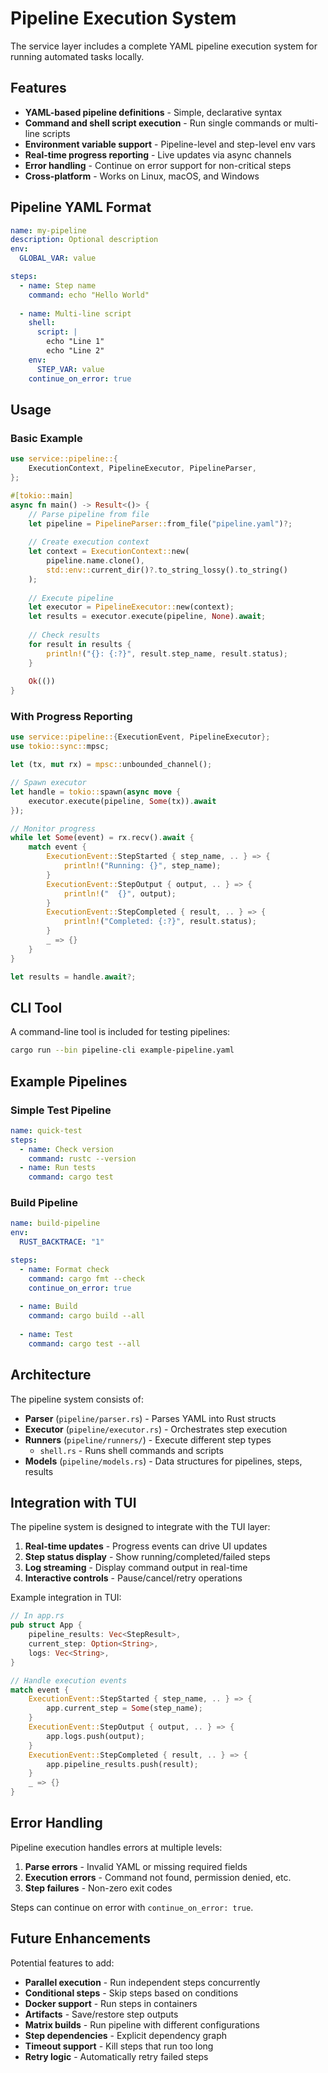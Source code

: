 # Pipeline Execution System

The service layer includes a complete YAML pipeline execution system for running automated tasks locally.

## Features

- **YAML-based pipeline definitions** - Simple, declarative syntax
- **Command and shell script execution** - Run single commands or multi-line scripts
- **Environment variable support** - Pipeline-level and step-level env vars
- **Real-time progress reporting** - Live updates via async channels
- **Error handling** - Continue on error support for non-critical steps
- **Cross-platform** - Works on Linux, macOS, and Windows

## Pipeline YAML Format

```yaml
name: my-pipeline
description: Optional description
env:
  GLOBAL_VAR: value

steps:
  - name: Step name
    command: echo "Hello World"
    
  - name: Multi-line script
    shell:
      script: |
        echo "Line 1"
        echo "Line 2"
    env:
      STEP_VAR: value
    continue_on_error: true
```

## Usage

### Basic Example

```rust
use service::pipeline::{
    ExecutionContext, PipelineExecutor, PipelineParser,
};

#[tokio::main]
async fn main() -> Result<()> {
    // Parse pipeline from file
    let pipeline = PipelineParser::from_file("pipeline.yaml")?;
    
    // Create execution context
    let context = ExecutionContext::new(
        pipeline.name.clone(),
        std::env::current_dir()?.to_string_lossy().to_string()
    );
    
    // Execute pipeline
    let executor = PipelineExecutor::new(context);
    let results = executor.execute(pipeline, None).await;
    
    // Check results
    for result in results {
        println!("{}: {:?}", result.step_name, result.status);
    }
    
    Ok(())
}
```

### With Progress Reporting

```rust
use service::pipeline::{ExecutionEvent, PipelineExecutor};
use tokio::sync::mpsc;

let (tx, mut rx) = mpsc::unbounded_channel();

// Spawn executor
let handle = tokio::spawn(async move {
    executor.execute(pipeline, Some(tx)).await
});

// Monitor progress
while let Some(event) = rx.recv().await {
    match event {
        ExecutionEvent::StepStarted { step_name, .. } => {
            println!("Running: {}", step_name);
        }
        ExecutionEvent::StepOutput { output, .. } => {
            println!("  {}", output);
        }
        ExecutionEvent::StepCompleted { result, .. } => {
            println!("Completed: {:?}", result.status);
        }
        _ => {}
    }
}

let results = handle.await?;
```

## CLI Tool

A command-line tool is included for testing pipelines:

```bash
cargo run --bin pipeline-cli example-pipeline.yaml
```

## Example Pipelines

### Simple Test Pipeline

```yaml
name: quick-test
steps:
  - name: Check version
    command: rustc --version
  - name: Run tests
    command: cargo test
```

### Build Pipeline

```yaml
name: build-pipeline
env:
  RUST_BACKTRACE: "1"

steps:
  - name: Format check
    command: cargo fmt --check
    continue_on_error: true
    
  - name: Build
    command: cargo build --all
    
  - name: Test
    command: cargo test --all
```

## Architecture

The pipeline system consists of:

- **Parser** (`pipeline/parser.rs`) - Parses YAML into Rust structs
- **Executor** (`pipeline/executor.rs`) - Orchestrates step execution
- **Runners** (`pipeline/runners/`) - Execute different step types
  - `shell.rs` - Runs shell commands and scripts
- **Models** (`pipeline/models.rs`) - Data structures for pipelines, steps, results

## Integration with TUI

The pipeline system is designed to integrate with the TUI layer:

1. **Real-time updates** - Progress events can drive UI updates
2. **Step status display** - Show running/completed/failed steps
3. **Log streaming** - Display command output in real-time
4. **Interactive controls** - Pause/cancel/retry operations

Example integration in TUI:

```rust
// In app.rs
pub struct App {
    pipeline_results: Vec<StepResult>,
    current_step: Option<String>,
    logs: Vec<String>,
}

// Handle execution events
match event {
    ExecutionEvent::StepStarted { step_name, .. } => {
        app.current_step = Some(step_name);
    }
    ExecutionEvent::StepOutput { output, .. } => {
        app.logs.push(output);
    }
    ExecutionEvent::StepCompleted { result, .. } => {
        app.pipeline_results.push(result);
    }
    _ => {}
}
```

## Error Handling

Pipeline execution handles errors at multiple levels:

1. **Parse errors** - Invalid YAML or missing required fields
2. **Execution errors** - Command not found, permission denied, etc.
3. **Step failures** - Non-zero exit codes

Steps can continue on error with `continue_on_error: true`.

## Future Enhancements

Potential features to add:

- **Parallel execution** - Run independent steps concurrently
- **Conditional steps** - Skip steps based on conditions
- **Docker support** - Run steps in containers
- **Artifacts** - Save/restore step outputs
- **Matrix builds** - Run pipeline with different configurations
- **Step dependencies** - Explicit dependency graph
- **Timeout support** - Kill steps that run too long
- **Retry logic** - Automatically retry failed steps
